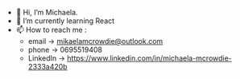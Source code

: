 - 👋 Hi, I’m Michaela.
- 🌱 I’m currently learning React
- 📫 How to reach me :
  - email -> mikaelamcrowdie@outlook.com
  - phone -> 0695519408
  - LinkedIn -> https://www.linkedin.com/in/michaela-mcrowdie-2333a420b 

<!---
Kay-1512/Kay-1512 is a ✨ special ✨ repository because its `README.md` (this file) appears on your GitHub profile.
You can click the Preview link to take a look at your changes.
--->
